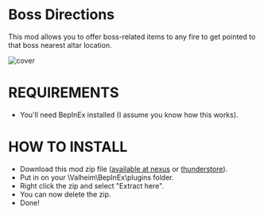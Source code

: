 # Boss Directions
This mod allows you to offer boss-related items to any fire to get pointed to that boss nearest altar location.

![cover](https://staticdelivery.nexusmods.com/mods/3667/images/headers/2692_1707248188.jpg)

# REQUIREMENTS
- You'll need BepInEx installed (I assume you know how this works).

# HOW TO INSTALL
- Download this mod zip file ([available at nexus](https://www.nexusmods.com/valheim/mods/2692) or [thunderstore](https://valheim.thunderstore.io/package/Fioteam/BossDirections/)).
- Put in on your \Valheim\BepInEx\plugins folder.
- Right click the zip and select "Extract here".
- You can now delete the zip.
- Done!
